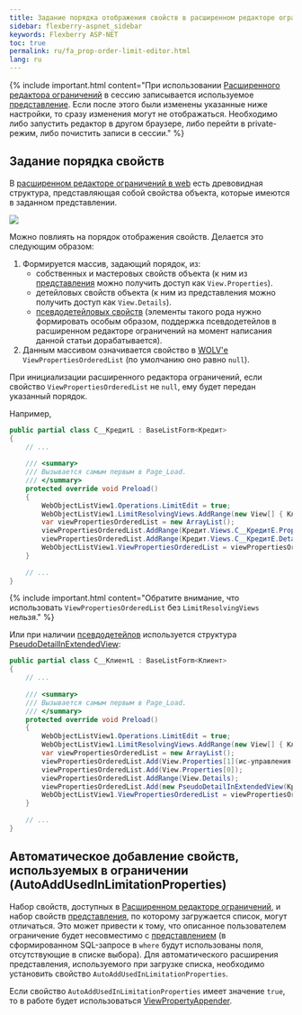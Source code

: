 ```yaml
---
title: Задание порядка отображения свойств в расширенном редакторе ограничений
sidebar: flexberry-aspnet_sidebar
keywords: Flexberry ASP-NET
toc: true
permalink: ru/fa_prop-order-limit-editor.html
lang: ru
---
```


{% include important.html content="При использовании [Расширенного редактора ограничений](fa_advanced-limit-editor.html) в сессию записывается используемое [представление](fd_view-definition.html). Если после этого были изменены указанные ниже настройки, то сразу изменения могут не отображаться. Необходимо либо запустить редактор в другом браузере, либо перейти в private-режим, либо почистить записи в сессии." %}

## Задание порядка свойств

В [расширенном редакторе ограничений в web](fa_advanced-limit-editor.html) есть древовидная структура, представляющая собой свойства объекта, которые имеются в заданном представлении.

![](/images/pages/products/flexberry-aspnet/controls/limit-editor/web-adv-limit-tree.png)

Можно повлиять на порядок отображения свойств. Делается это следующим образом: 

1. Формируется массив, задающий порядок, из:
	* собственных и мастеровых свойств объекта (к ним из [представления](fd_view-definition.html) можно получить доступ как `View.Properties`).
	* детейловых свойств объекта (к ним из представления можно получить доступ как `View.Details`).
	* [псевдодетейловых свойств](fo_linq-provider.html) (элементы такого рода нужно формировать особым образом, поддержка псевдодетейлов в расширенном редакторе ограничений на момент написания данной статьи дорабатывается).
2. Данным массивом означивается свойство в [WOLV'е](fa_web-object-list-view.html) `ViewPropertiesOrderedList` (по умолчанию оно равно `null`).

При инициализации расширенного редактора ограничений, если свойство `ViewPropertiesOrderedList` не `null`, ему будет передан указанный порядок.

Например,

```csharp
public partial class C__КредитL : BaseListForm<Кредит>
{
	// ...
	
	/// <summary>
	/// Вызывается самым первым в Page_Load.
	/// </summary>
	protected override void Preload()
	{
		WebObjectListView1.Operations.LimitEdit = true;
		WebObjectListView1.LimitResolvingViews.AddRange(new View[] { Клиент.Views.C__КлиентE, Кредит.Views.C__КредитE });
		var viewPropertiesOrderedList = new ArrayList();
		viewPropertiesOrderedList.AddRange(Кредит.Views.C__КредитE.Properties);
		viewPropertiesOrderedList.AddRange(Кредит.Views.C__КредитE.Details);
		WebObjectListView1.ViewPropertiesOrderedList = viewPropertiesOrderedList;
	}
	
	// ...
}
```

{% include important.html content="Обратите внимание, что использовать `ViewPropertiesOrderedList` без `LimitResolvingViews` нельзя." %}

Или при наличии [псевдодетейлов](fa_details-limit-editor.html) используется структура [PseudoDetailInExtendedView](fa_pseudo-detail-extended-view.html):

```csharp
public partial class C__КлиентL : BaseListForm<Клиент>
{
	// ...
	
	/// <summary>
	/// Вызывается самым первым в Page_Load.
	/// </summary>
	protected override void Preload()
	{
		WebObjectListView1.Operations.LimitEdit = true;
		WebObjectListView1.LimitResolvingViews.AddRange(new View[] { Клиент.Views.КлиентE, Кредит.Views.КредитE });
		var viewPropertiesOrderedList = new ArrayList();
		viewPropertiesOrderedList.Add(View.Properties[1](ис-управления-проектами_1.html));
		viewPropertiesOrderedList.Add(View.Properties[0]);
		viewPropertiesOrderedList.AddRange(View.Details);
		viewPropertiesOrderedList.Add(new PseudoDetailInExtendedView(Кредит.Views.КредитE, Information.ExtractPropertyPath<Клиент>(x => x.ФИО), "Кредит_Клиент"));
		WebObjectListView1.ViewPropertiesOrderedList = viewPropertiesOrderedList;
	}
	
	// ...
}
```

## Автоматическое добавление свойств, используемых в ограничении (AutoAddUsedInLimitationProperties)

Набор свойств, доступных в [Расширенном редакторе ограничений](fa_advanced-limit-editor.html), и набор свойств [представления](fd_view-definition.html), по которому загружается список, могут отличаться. Это может привести к тому, что описанное пользователем ограничение будет несовместимо с [представлением](fd_view-definition.html) (в сформированном SQL-запросе в `where` будут использованы поля, отсутствующие в списке выбора).  Для автоматического расширения представления, используемого при загрузке списка, необходимо установить свойство `AutoAddUsedInLimitationProperties`.

Если свойство `AutoAddUsedInLimitationProperties` имеет значение `true`, то в работе будет использоваться [ViewPropertyAppender](fo_view-property-appender.html).
